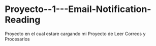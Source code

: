 # Proyecto--1---Email-Notification-Reading
 Proyecto en el cual estare cargando mi Proyecto de Leer Correos y Procesarlos

